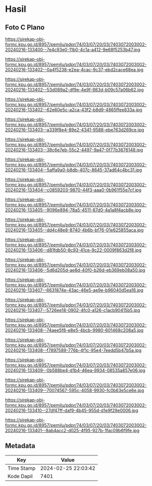 # Hasil

## Foto C Plano

https://sirekap-obj-formc.kpu.go.id/8957/pemilu/pdpr/74/03/07/20/03/7403072003002-20240216-133400--7e4c93e0-11b0-4c1a-a412-9e68f5253b47.jpg

https://sirekap-obj-formc.kpu.go.id/8957/pemilu/pdpr/74/03/07/20/03/7403072003002-20240216-133402--0a4f5238-e2ea-4cac-9c37-ebd2cace68ea.jpg

https://sirekap-obj-formc.kpu.go.id/8957/pemilu/pdpr/74/03/07/20/03/7403072003002-20240216-133402--53d089a2-df9e-4e9f-983d-b09c57a06b62.jpg

https://sirekap-obj-formc.kpu.go.id/8957/pemilu/pdpr/74/03/07/20/03/7403072003002-20240216-133402--62e60e5c-a2ca-43f2-b8d9-4865ffee833a.jpg

https://sirekap-obj-formc.kpu.go.id/8957/pemilu/pdpr/74/03/07/20/03/7403072003002-20240216-133403--a339f8e4-89e2-4341-9588-ebe763d269ce.jpg

https://sirekap-obj-formc.kpu.go.id/8957/pemilu/pdpr/74/03/07/20/03/7403072003002-20240216-133403--38c6e7eb-55c2-4497-9a47-0f77b3676148.jpg

https://sirekap-obj-formc.kpu.go.id/8957/pemilu/pdpr/74/03/07/20/03/7403072003002-20240216-133404--5affa9a0-b8db-407c-8645-37ad64c4bc31.jpg

https://sirekap-obj-formc.kpu.go.id/8957/pemilu/pdpr/74/03/07/20/03/7403072003002-20240216-133404--c0859203-9870-44f3-aaa0-0b961f55e7cf.jpg

https://sirekap-obj-formc.kpu.go.id/8957/pemilu/pdpr/74/03/07/20/03/7403072003002-20240216-133405--9096e894-78a5-4511-87d0-4a1a8f4acb8e.jpg

https://sirekap-obj-formc.kpu.go.id/8957/pemilu/pdpr/74/03/07/20/03/7403072003002-20240216-133405--dd4c48e8-8740-4b6b-bf76-01e625855aca.jpg

https://sirekap-obj-formc.kpu.go.id/8957/pemilu/pdpr/74/03/07/20/03/7403072003002-20240216-133406--d81fdb50-8c93-41ce-9c22-0009f863d2f8.jpg

https://sirekap-obj-formc.kpu.go.id/8957/pemilu/pdpr/74/03/07/20/03/7403072003002-20240216-133406--5d6d205d-ae8d-40f0-b26d-eb369eb08a50.jpg

https://sirekap-obj-formc.kpu.go.id/8957/pemilu/pdpr/74/03/07/20/03/7403072003002-20240216-133407--6631874e-43ac-46e5-ae9e-b96040d5ea16.jpg

https://sirekap-obj-formc.kpu.go.id/8957/pemilu/pdpr/74/03/07/20/03/7403072003002-20240216-133407--5726ee18-0902-4fc0-a126-c1acb90415b5.jpg

https://sirekap-obj-formc.kpu.go.id/8957/pemilu/pdpr/74/03/07/20/03/7403072003002-20240216-133408--74aee5f8-e8e5-4bcb-9980-601468c208a5.jpg

https://sirekap-obj-formc.kpu.go.id/8957/pemilu/pdpr/74/03/07/20/03/7403072003002-20240216-133408--f7897589-776b-4f1c-95e4-7eedd5b47b5a.jpg

https://sirekap-obj-formc.kpu.go.id/8957/pemilu/pdpr/74/03/07/20/03/7403072003002-20240216-133409--0b588be4-d1b4-46ea-9934-08535a857e06.jpg

https://sirekap-obj-formc.kpu.go.id/8957/pemilu/pdpr/74/03/07/20/03/7403072003002-20240216-133409--70074567-595c-4058-9930-fc0b63e5ce6e.jpg

https://sirekap-obj-formc.kpu.go.id/8957/pemilu/pdpr/74/03/07/20/03/7403072003002-20240216-133410--27df47ff-daf9-4b45-955d-d1e9f29e0006.jpg

https://sirekap-obj-formc.kpu.go.id/8957/pemilu/pdpr/74/03/07/20/03/7403072003002-20240216-133401--8ab4acc2-d025-4f95-927b-1fac09b6f9fe.jpg


## Metadata

| Key        | Value               |
| ---------- | ------------------- |
| Time Stamp | 2024-02-25 22:03:42 |
| Kode Dapil | 7401                |



